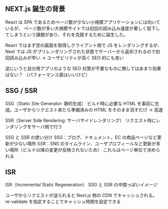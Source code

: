 ## NEXT.js 誕生の背景

React は SPA であるためページ数が少ない小規模アプリケーションには向いているが、
ページ数が多い大規模サイトでは初回の読み込み速度が著しく低下してしまうという課題があり、それを克服するために誕生した。

React ではまず空の画面を取得しクライアント側で JS をレンダリングするが、
Next では JS がプリレンダリングされた状態でサーバーから返却されるので初回読み込みが早い
→ ユーザビリティが高く SEO 的にも良い

逆にいうと自分用アプリのような SEO 対策が不要なものに関してはあまり効果はない？
（パフォーマンス面はいいけど）

## SSG / SSR

SSG（Static Site Generator: 静的生成）
ビルド時に必要な HTML を事前に生成。ユーザからリクエスト来たら準備済みの HTML をそのまま消すだけ
→ 高速

SSR（Server Side Rendering: サーバサイドレンダリング）
リクエスト時にレンダリングをサーバ側で行う

SSG と SSR の使い分け
SSG：ブログ、ドキュメント、EC の商品ページなど更新が少ない場所
SSR：SNS のタイムライン、ユーザプロフィールなど更新が多い場所（ビルド以降の変更が反映されないため）
これらはページ単位で決められる

## ISR

ISR（Incremental Static Regeneration）
SSG と SSR の中間っぽいイメージ

ユーザからリクエストが送られると Next.js 側の CDN でキャッシュされる。
re-validate を指定することでキャッシュ時間を設定できる
